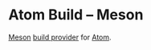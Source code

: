 # Atom Build – Meson

[Meson](https://mesonbuild.com/) [build provider](https://atombuild.github.io/) for [Atom](https://atom.io/).
